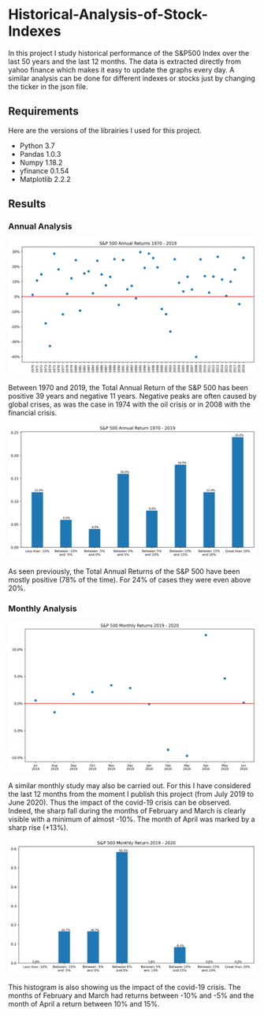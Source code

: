 # Historical-Analysis-of-Stock-Indexes
In this project I study historical performance of the S&P500 Index over the last 50 years and the last 12 months. The data is extracted directly from yahoo finance which makes it easy to update the graphs every day. A similar analysis can be done for different indexes or stocks just by changing the ticker in the json file.

## Requirements
Here are the versions of the librairies I used for this project.

* Python 3.7
* Pandas 1.0.3
* Numpy 1.18.2
* yfinance 0.1.54
* Matplotlib 2.2.2

## Results

### Annual Analysis

![alt text](https://github.com/Thomaaas31/Historical-Analysis-of-Stock-Indexes/blob/master/results/S&P_500_historical_50Y_returns.png?raw=true)

Between 1970 and 2019, the Total Annual Return of the S&P 500 has been positive 39 years and negative 11 years. Negative peaks are often caused by global crises, as was the case in 1974 with the oil crisis or in 2008 with the financial crisis.

![alt text](https://github.com/Thomaaas31/Historical-Analysis-of-Stock-Indexes/blob/master/results/S&P_500_histogram_50Y_returns.png?raw=true)

As seen previously, the Total Annual Returns of the S&P 500 have been mostly positive (78% of the time). For 24% of cases they were even above 20%.

### Monthly Analysis

![alt text](https://github.com/Thomaaas31/Historical-Analysis-of-Stock-Indexes/blob/master/results/S&P_500_historical_12M_returns.png?raw=true)

A similar monthly study may also be carried out. For this I have considered the last 12 months from the moment I publish this project (from July 2019 to June 2020). Thus the impact of the covid-19 crisis can be observed. Indeed, the sharp fall during the months of February and March is clearly visible with a minimum of almost -10%. The month of April was marked by a sharp rise (+13%).

![alt text](https://github.com/Thomaaas31/Historical-Analysis-of-Stock-Indexes/blob/master/results/S&P_500_histogram_12M_returns.png?raw=true)

This histogram is also showing us the impact of the covid-19 crisis. The months of February and March had returns between -10% and -5% and the month of April a return between 10% and 15%.

